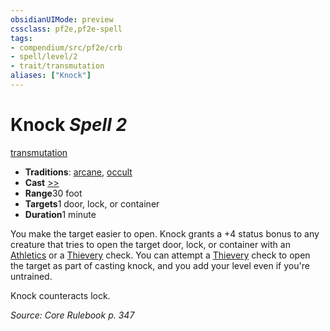 ```yaml
---
obsidianUIMode: preview
cssclass: pf2e,pf2e-spell
tags:
- compendium/src/pf2e/crb
- spell/level/2
- trait/transmutation
aliases: ["Knock"]
---
```

# Knock *Spell 2*   
[transmutation](/rules/traits/transmutation.md)  

- **Traditions**: [arcane](/rules/traits/arcane.md), [occult](/rules/traits/occult.md)
- **Cast** [>>](/rules/core-rulebook/chapter-9-playing-the-game.md#Actions "Two-Action") 
- **Range**30 foot
- **Targets**1 door, lock, or container
- **Duration**1 minute

You make the target easier to open. Knock grants a +4 status bonus to any creature that tries to open the target door, lock, or container with an [Athletics](/compendium/skills.md#Athletics) or a [Thievery](/compendium/skills.md#Thievery) check. You can attempt a [Thievery](/compendium/skills.md#Thievery) check to open the target as part of casting knock, and you add your level even if you're untrained.

Knock counteracts lock.

*Source: Core Rulebook p. 347*